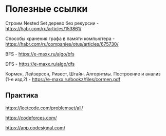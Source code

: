 # Полезные ссылки

Строим Nested Set дерево без рекурсии - https://habr.com/ru/articles/153861/

Способы хранения графа в памяти компьютера - https://habr.com/ru/companies/otus/articles/675730/

BFS - https://e-maxx.ru/algo/bfs

DFS - https://e-maxx.ru/algo/dfs


Кормен, Лейзерсон, Ривест, Штайн. Алгоритмы. Построение и анализ (1-е изд.?) - https://e-maxx.ru/bookz/files/cormen.pdf

## Практика

https://leetcode.com/problemset/all/ 

https://codeforces.com/

https://app.codesignal.com/ 
